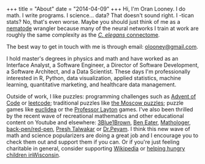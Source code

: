 +++
title = "About"
date = "2014-04-09"
+++
Hi, I'm Oran Looney. I do math. I write programs. I science... data? That doesn't sound right.
I -tican stats? No, that's even worse. Maybe you should just think of me as a [nematode][N]
wrangler because many of the neural networks I train at work are roughly the same complexity as the 
[*C. elegans* connectome][CEC]. 

[N]: https://en.wikipedia.org/wiki/Nematode
[CEC]: http://wormwiring.org/

The best way to get in touch with me is through email: 
<a href="mailto:olooney@gmail.com">olooney@gmail.com</a>.

I hold master's degrees in physics and math and have worked as an Interface
Analyst, a Software Engineer, a Director of Software Development, a Software
Architect, and a Data Scientist. These days I'm professionally interested in R,
Python, data visualization, applied statistics, machine learning, quantitative
marketing, and healthcare data management.

Outside of work, I like puzzles: programming challenges such as [Advent of
Code][1] or [leetcode][2]; traditional puzzles like [the Moscow puzzles][3];
puzzle games like [euclidea][4] or the [Professor Layton][5] games. I've also
been thrilled by the recent wave of recreational mathematics and other
educational content on Youtube and elsewhere: [3Blue1Brown][6], [Ben Eater][7],
[Mathologer][10], [back-pen/red-pen][13], [Presh Talwakar][14] or [Dr.Peyam][12].
I think this new wave of math and science popularizers are doing a
great job and I encourage you to check them out and support them if you can.
Or if you're just feeling charitable
in general, consider supporting [Wikipedia][8] or 
[helping hungry children inWisconsin][9].


[1]: https://adventofcode.com/
[2]: https://leetcode.com/
[3]: https://www.amazon.com/Moscow-Puzzles-Mathematical-Recreations-Recreational/dp/0486270785/
[4]: https://www.euclidea.xyz/
[5]: https://en.wikipedia.org/wiki/Professor_Layton 
[6]: https://www.youtube.com/channel/UCYO_jab_esuFRV4b17AJtAw
[7]: https://www.youtube.com/user/eaterbc
[8]: https://donate.wikimedia.org/
[9]: https://www.charitynavigator.org/index.cfm?bay=search.summary&orgid=8121
[10]: https://www.youtube.com/channel/UC1_uAIS3r8Vu6JjXWvastJg
[11]: https://www.patreon.com/home
[12]: https://www.youtube.com/channel/UCoOjTxz-u5zU0W38zMkQIFw
[13]: https://www.youtube.com/user/blackpenredpen
[14]: https://www.youtube.com/user/MindYourDecisions
